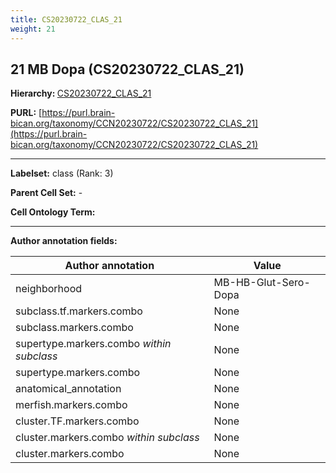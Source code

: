 ```yaml
---
title: CS20230722_CLAS_21
weight: 21
---
```

## 21 MB Dopa (CS20230722_CLAS_21)
<b>Hierarchy: </b>
[CS20230722_CLAS_21](../CS20230722_CLAS_21)

**PURL:** [https://purl.brain-bican.org/taxonomy/CCN20230722/CS20230722_CLAS_21](https://purl.brain-bican.org/taxonomy/CCN20230722/CS20230722_CLAS_21)

---


**Labelset:** class (Rank: 3)

**Parent Cell Set:** -



**Cell Ontology Term:** 

[MARKER GENES.]: #


---

[TRANSFERRED ANNOTATIONS.]: #


[AUTHOR ANNOTATION FIELDS.]: #


**Author annotation fields:**

| Author annotation | Value |
|-------------------|-------|
|neighborhood|MB-HB-Glut-Sero-Dopa|
|subclass.tf.markers.combo|None|
|subclass.markers.combo|None|
|supertype.markers.combo _within subclass_|None|
|supertype.markers.combo|None|
|anatomical_annotation|None|
|merfish.markers.combo|None|
|cluster.TF.markers.combo|None|
|cluster.markers.combo _within subclass_|None|
|cluster.markers.combo|None|
